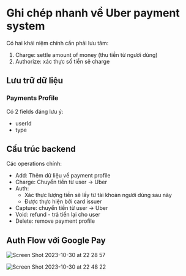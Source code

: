 # Ghi chép nhanh về Uber payment system

Có hai khái niệm chính cần phải lưu tâm:

1. Charge: settle amount of money (thu tiền từ người dùng)
2. Authorize: xác thực số tiền sẽ charge

## Lưu trữ dữ liệu

### Payments Profile

Có 2 fields đáng lưu ý:

- userId
- type

## Cấu trúc backend

Các operations chính:

- Add: Thêm dữ liệu về payment profile
- Charge: Chuyển tiền từ user -> Uber
- Auth:
  - Xác thực lượng tiền sẽ lấy từ tài khoản người dùng sau này
  - Được thực hiện bởi card issuer
- Capture: chuyển tiền từ user -> Uber
- Void: refund - trả tiền lại cho user
- Delete: remove payment profile

## Auth Flow với Google Pay

![Screen Shot 2023-10-30 at 22 28 57](https://github.com/tuananhhedspibk/RoadToSeniorDev/assets/15076665/7d9832e4-9c9e-4377-a308-e70174176047)

![Screen Shot 2023-10-30 at 22 48 22](https://github.com/tuananhhedspibk/RoadToSeniorDev/assets/15076665/8102cd56-31ef-47bb-a473-8b264727cca8)
